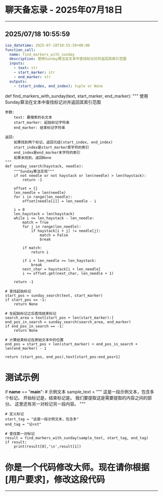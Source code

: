 # 聊天备忘录 - 2025年07月18日

---

## 2025/07/18 10:55:59

```yaml
iso_datetime: 2025-07-18T10:55:59+00:00
function_call:
  name: find_markers_with_sunday
  description: 使用Sunday算法在文本中查找标记对并返回其索引范围
  inputs:
    - text: str
    - start_marker: str
    - end_marker: str
  outputs:
    - (start_index, end_index): tuple or None
```

def find_markers_with_sunday(text, start_marker, end_marker):
    """
    使用Sunday算法在文本中查找标记对并返回其索引范围
    
    参数:
        text: 要搜索的长文本
        start_marker: 起始标记字符串
        end_marker: 结束标记字符串
        
    返回:
        如果找到两个标记，返回元组(start_index, end_index)
        start_index是start_marker首字符的索引
        end_index是end_marker末字符的索引
        如果未找到，返回None
    """
    def sunday_search(haystack, needle):
        """Sunday算法实现"""
        if not needle or not haystack or len(needle) > len(haystack):
            return -1
        
        offset = {}
        len_needle = len(needle)
        for i in range(len_needle):
            offset[needle[i]] = len_needle - i
        
        i = 0
        len_haystack = len(haystack)
        while i <= len_haystack - len_needle:
            match = True
            for j in range(len_needle):
                if haystack[i + j] != needle[j]:
                    match = False
                    break
            
            if match:
                return i
            
            if i + len_needle >= len_haystack:
                break
            next_char = haystack[i + len_needle]
            i += offset.get(next_char, len_needle + 1)
        
        return -1
    
    # 查找起始标记
    start_pos = sunday_search(text, start_marker)
    if start_pos == -1:
        return None
    
    # 在起始标记之后查找结束标记
    search_area = text[start_pos + len(start_marker):]
    end_pos_in_search = sunday_search(search_area, end_marker)
    if end_pos_in_search == -1:
        return None
    
    # 计算结束标记在原始文本中的位置
    end_pos = start_pos + len(start_marker) + end_pos_in_search + len(end_marker) - 1
    
    return (start_pos, end_pos),text[start_pos:end_pos+1]


# 测试示例
if __name__ == "__main__":
    # 示例文本
    sample_text = """
    这是一段示例文本，包含多个标记。
    开始标记是<start>，结束标记是<end>。
    我们要提取<start>这是需要提取的内容<end>之间的部分。
    这里还有另一对标记<start>另一段内容<end>。
    """
    
    # 定义标记
    start_tag = "这是一段示例文本，包含多"
    end_tag = "记<st"
    
    # 查找第一对标记
    result = find_markers_with_sunday(sample_text, start_tag, end_tag)
    if result:
        print(result[0],'\n',result[1])


# 你是一个代码修改大师。现在请你根据[用户要求]，修改这段代码


---